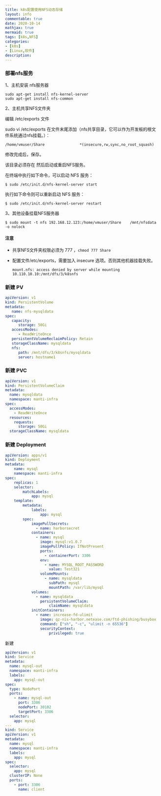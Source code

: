 ```yaml
---
title: k8s配置使用NFS动态存储
layout: info
commentable: true
date: 2020-10-14
mathjax: true
mermaid: true
tags: [k8s,NFS]
categories: 
- [k8s]
- [Linux,软件]
description: 
---
```


### 部署nfs服务

1、主机安装 nfs服务器

```
sudo apt-get install nfs-kernel-server
sudo apt-get install nfs-common
```

<!--more-->

2、主机共享NFS文件夹

编辑  /etc/exports 文件

sudo vi /etc/exports
在文件末尾添加（nfs共享目录，它可以作为开发板的根文件系统通过nfs挂载。）：

```
/home/vmuser/Share                *(insecure,rw,sync,no_root_squash)
```

修改完成后，保存。 

该目录必须存在
然后启动或重启NFS服务。

在终端中执行如下命令，可以启动 NFS 服务：

```
$ sudo /etc/init.d/nfs-kernel-server start
```

执行如下命令则可以重新启动 NFS 服务：

```
$ sudo /etc/init.d/nfs-kernel-server restart
```

3、其他设备挂载NFS服务器

```
$ sudo mount -t nfs 192.168.12.123:/home/vmuser/Share    /mnt/nfsdata -o nolock  
```

#### 注意

- 共享NFS文件夹权限必须为 777 ，`chmod 777 Share`

- 配置文件/etc/exports，需要加入 insecure 选项。否则其他机器挂载失败。

  ```
  mount.nfs: access denied by server while mounting 10.110.10.10:/mnt/dfs/3/k8snfs
  ```


### 新建 PV

```yaml
apiVersion: v1
kind: PersistentVolume
metadata:
   name: nfs-mysqldata
spec:
   capacity:
      storage: 50Gi
   accessModes:
      - ReadWriteOnce
   persistentVolumeReclaimPolicy: Retain
   storageClassName: mysqldata
   nfs:
      path: /mnt/dfs/3/k8snfs/mysqldata
      server: hostname1
```

### 新建 PVC

```yaml
apiVersion: v1
kind: PersistentVolumeClaim
metadata:
  name: mysqldata
  namespace: manti-infra
spec:
  accessModes:
    - ReadWriteOnce
  resources:
    requests:
      storage: 50Gi
  storageClassName: mysqldata
```

### 新建 Deployment

```yaml
apiVersion: apps/v1
kind: Deployment
metadata:
    name: mysql
    namespace: manti-infra
spec:
    replicas: 1
    selector:
        matchLabels:
            app: mysql
    template:
        metadata:
            labels:
                app: mysql
        spec:
            imagePullSecrets:
              - name: harborsecret
            containers:
              - name: mysql
                image: mysql:v1.0.7
                imagePullPolicy: IfNotPresent
                ports:
                  - containerPort: 3306
                env:
                  - name: MYSQL_ROOT_PASSWORD
                    value: Test321
                volumeMounts:
                  - name: mysqldata
                    subPath: mysql
                    mountPath: /var/lib/mysql
            volumes:
              - name: mysqldata
                persistentVolumeClaim:
                    claimName: mysqldata
            initContainers:
              - name: increase-fd-ulimit
                image: qz-nis-harbor.netease.com/ftd-phishing/busybox
                command: ["sh", "-c", "ulimit -n 65536"]
                securityContext:
                    privileged: true
```

新建 

```yaml
apiVersion: v1
kind: Service
metadata:
  name: mysql-out
  namespace: manti-infra
  labels:
    app: mysql-out
spec:
  type: NodePort
  ports:
    - name: mysql-out
      port: 3306
      nodePort: 30102
      targetPort: 3306
  selector:
    app: mysql
---
kind: Service
apiVersion: v1
metadata:
  name: mysql
  namespace: manti-infra
  labels:
    app: mysql
spec:
  selector:
    app: mysql
  clusterIP: None
  ports:
    - port: 3306
      name: client
```

